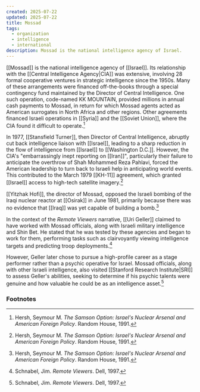 ```yaml
---
created: 2025-07-22
updated: 2025-07-22
title: Mossad
tags:
  - organization
  - intelligence
  - international
description: Mossad is the national intelligence agency of Israel.
---
```


[[Mossad]] is the national intelligence agency of [[Israel]]. Its relationship with the [[Central Intelligence Agency|CIA]] was extensive, involving 28 formal cooperative ventures in strategic intelligence since the 1950s. Many of these arrangements were financed off-the-books through a special contingency fund maintained by the Director of Central Intelligence. One such operation, code-named KK MOUNTAIN, provided millions in annual cash payments to Mossad, in return for which Mossad agents acted as American surrogates in North Africa and other regions. Other agreements financed Israeli operations in [[Syria]] and the [[Soviet Union]], where the CIA found it difficult to operate.[^2]

In 1977, [[Stansfield Turner]], then Director of Central Intelligence, abruptly cut back intelligence liaison with [[Israel]], leading to a sharp reduction in the flow of intelligence from [[Israel]] to [[Washington D.C.]]. However, the CIA's "embarrassingly inept reporting on [[Iran]]", particularly their failure to anticipate the overthrow of Shah Mohammed Reza Pahlavi, forced the American leadership to turn back to Israeli help in anticipating world events. This contributed to the March 1979 [[KH-11]] agreement, which granted [[Israel]] access to high-tech satellite imagery.[^2]

[[Yitzhak Hofi]], the director of Mossad, opposed the Israeli bombing of the Iraqi nuclear reactor at [[Osirak]] in June 1981, primarily because there was no evidence that [[Iraq]] was yet capable of building a bomb.[^2]

In the context of the *Remote Viewers* narrative, [[Uri Geller]] claimed to have worked with Mossad officials, along with Israeli military intelligence and Shin Bet. He stated that he was tested by these agencies and began to work for them, performing tasks such as clairvoyantly viewing intelligence targets and predicting troop deployments.[^1]

However, Geller later chose to pursue a high-profile career as a stage performer rather than a psychic operative for Israel. Mossad officials, along with other Israeli intelligence, also visited [[Stanford Research Institute|SRI]] to assess Geller's abilities, seeking to determine if his psychic talents were genuine and how valuable he could be as an intelligence asset.[^1]

### Footnotes
[^1]: Schnabel, Jim. *Remote Viewers*. Dell, 1997.
[^2]: Hersh, Seymour M. *The Samson Option: Israel's Nuclear Arsenal and American Foreign Policy*. Random House, 1991.